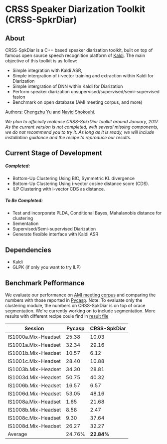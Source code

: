 # CRSS Speaker Diarization Toolkit (CRSS-SpkrDiar)
## About
CRSS-SpkDiar is a C++ based speaker diarization toolkit, built on top of famous open source speech recognition platform of [Kaldi](http://kaldi.sourceforge.net/). The main objective of this toolkit is as follow:

  - Simple integration with Kaldi ASR, 
  - Simple intergration of i-vector training and extraction within Kaldi for Diarization
  - Simple intergration of DNN within Kaldi for Diarization 
  - Perform speaker diarization unsupervised/supervised/semi-supervised fasion
  - Benchmark on open database (AMI meeting corpus, and more)

Authors: [Chengzhu Yu](https://sites.google.com/site/chengzhuyu0/home) and [Navid Shokouhi](https://scholar.google.com/citations?user=DHxzPt8AAAAJ&hl=en).

_We plan to officially realease CRSS-SpkrDiar toolkit around January, 2017. 
As the current version is not completed, with several missing components,
we do not recommend you to try it. As long as it is ready, we will include installation guidance and the recipe to 
reproduce our results._

## Current Stage of Development
##### _Completed:_
 - Bottom-Up Clustering Using BIC, Symmetric KL divergence
 - Bottom-Up Clustering Using i-vector cosine distance score (CDS).
 - ILP Clustering with i-vector CDS as distance.

##### _To Be Completed:_
 - Test and incorporate PLDA, Conditional Bayes, Mahalanobis distance for clustering    
 - Sementation
 - Supervised/Semi-supervised Diarization
 - Generate flexible interface with Kaldi ASR

## Dependencies
  - Kaldi
  - GLPK (if only you want to try ILP)
  
## Benchmark Pefformance
We evaluate our performance on [AMI meeting corpus](http://groups.inf.ed.ac.uk/ami/download/) and comparing the numbers with those reported in [Pycasp](http://multimedia.icsi.berkeley.edu/scalable-big-data-analysis/pycasp/). Note: To evaluate only the clustering module, the numbers on CRSS-SpkDiar is on top of orace segmentation. We're currently working on to include segmentation. More results with different recipe coule find in [result file](https://github.com/cyu0913/CRSS-SpkrDiar/blob/master/scripts/result)

| Session       |      Pycasp   |   CRSS-SpkDiar  |
| ------------- | ------------- | -------------   | 
IS1000a.Mix-Headset | 25.38 | 10.03|
IS1001a.Mix-Headset | 32.34 | 29.16|
IS1001b.Mix-Headset | 10.57 | 6.12 |
IS1001c.Mix-Headset | 28.40 | 10.88|
IS1003b.Mix-Headset | 34.30 | 28.81|
IS1003d.Mix-Headset | 50.75 | 40.32|
IS1006b.Mix-Headset | 16.57 | 6.57 |
IS1006d.Mix-Headset | 53.05 |48.16 |
IS1008a.Mix-Headset | 1.65  |21.68 |
IS1008b.Mix-Headset | 8.58  |2.47  |
IS1008c.Mix-Headset | 9.30  |37.64 | 
IS1008d.Mix-Headset | 26.27 |32.27 | 
Average             | 24.76% |**22.84%** | 
